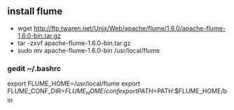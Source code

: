 ## install flume

- wget http://ftp.twaren.net/Unix/Web/apache/flume/1.6.0/apache-flume-1.6.0-bin.tar.gz
- tar -zxvf apache-flume-1.6.0-bin.tar.gz
- sudo mv apache-flume-1.6.0-bin /usr/local/flume


### gedit ~/.bashrc

export FLUME_HOME=/usr/local/flume
export FLUME_CONF_DIR=$FLUME_HOME/conf
export PATH=$PATH:$FLUME_HOME/bin
